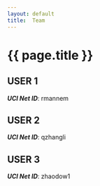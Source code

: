 ```yaml
---
layout: default
title:  Team
---
```


# {{ page.title }}


## USER 1
***UCI Net ID***: rmannem

## USER 2
***UCI Net ID***: qzhangli

## USER 3
***UCI Net ID***: zhaodow1
